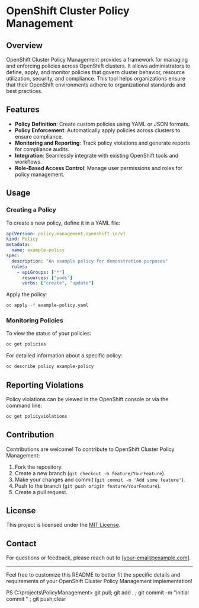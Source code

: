 # OpenShift Cluster Policy Management

## Overview

OpenShift Cluster Policy Management provides a framework for managing and enforcing policies across OpenShift clusters. It allows administrators to define, apply, and monitor policies that govern cluster behavior, resource utilization, security, and compliance. This tool helps organizations ensure that their OpenShift environments adhere to organizational standards and best practices.

## Features

- **Policy Definition**: Create custom policies using YAML or JSON formats.
- **Policy Enforcement**: Automatically apply policies across clusters to ensure compliance.
- **Monitoring and Reporting**: Track policy violations and generate reports for compliance audits.
- **Integration**: Seamlessly integrate with existing OpenShift tools and workflows.
- **Role-Based Access Control**: Manage user permissions and roles for policy management.



## Usage

### Creating a Policy

To create a new policy, define it in a YAML file:

```yaml
apiVersion: policy.management.openshift.io/v1
kind: Policy
metadata:
  name: example-policy
spec:
  description: "An example policy for demonstration purposes"
  rules:
    - apiGroups: ["*"]
      resources: ["pods"]
      verbs: ["create", "update"]
```

Apply the policy:

```bash
oc apply -f example-policy.yaml
```

### Monitoring Policies

To view the status of your policies:

```bash
oc get policies
```

For detailed information about a specific policy:

```bash
oc describe policy example-policy
```

## Reporting Violations

Policy violations can be viewed in the OpenShift console or via the command line:

```bash
oc get policyviolations
```

## Contribution

Contributions are welcome! To contribute to OpenShift Cluster Policy Management:

1. Fork the repository.
2. Create a new branch (`git checkout -b feature/YourFeature`).
3. Make your changes and commit (`git commit -m 'Add some feature'`).
4. Push to the branch (`git push origin feature/YourFeature`).
5. Create a pull request.

## License

This project is licensed under the [MIT License](LICENSE).

## Contact

For questions or feedback, please reach out to [your-email@example.com].

---

Feel free to customize this README to better fit the specific details and requirements of your OpenShift Cluster Policy Management implementation!


PS C:\projects\PolicyManagement> git pull; git add . ; git commit -m "initial commit " ; git push;clear